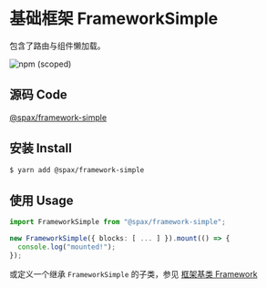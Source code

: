 # 基础框架 FrameworkSimple

包含了路由与组件懒加载。

![npm (scoped)](https://img.shields.io/npm/v/@spax/framework-simple?color=4caf50)

## 源码 Code

[@spax/framework-simple](https://github.com/spaxjs/spax/tree/master/packages/framework-simple)

## 安装 Install

```bash
$ yarn add @spax/framework-simple
```

## 使用 Usage

```typescript
import FrameworkSimple from "@spax/framework-simple";

new FrameworkSimple({ blocks: [ ... ] }).mount(() => {
  console.log("mounted!");
});
```

或定义一个继承 `FrameworkSimple` 的子类，参见 [框架基类 Framework](../core/framework.md)

